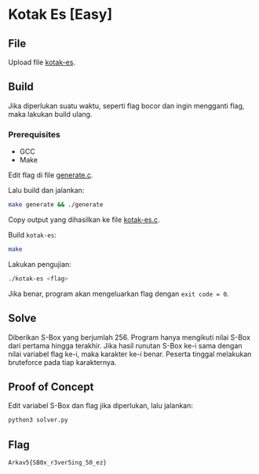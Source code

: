 # Kotak Es [Easy]

## File

Upload file [kotak-es](kotak-es).

## Build

Jika diperlukan suatu waktu, seperti flag bocor dan ingin mengganti flag, maka lakukan build ulang.

### Prerequisites
- GCC
- Make

Edit flag di file [generate.c](generate.c).

Lalu build dan jalankan:
```sh
make generate && ./generate
```

Copy output yang dihasilkan ke file [kotak-es.c](kotak-es.c).

Build `kotak-es`:
```sh
make
```

Lakukan pengujian:
```sh
./kotak-es <flag>
```

Jika benar, program akan mengeluarkan flag dengan `exit code = 0`.

## Solve

Diberikan S-Box yang berjumlah 256. Program hanya mengikuti nilai S-Box dari pertama hingga terakhir. Jika hasil runutan S-Box ke-i sama dengan nilai variabel flag ke-i, maka karakter ke-i benar. Peserta tinggal melakukan bruteforce pada tiap karakternya.

## Proof of Concept

Edit variabel S-Box dan flag jika diperlukan, lalu jalankan:
```sh
python3 solver.py
```

## Flag
`Arkav5{SB0x_r3ver5ing_50_ez}`